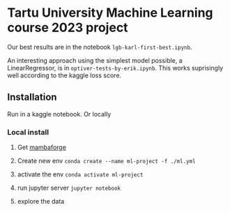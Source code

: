 # Tartu University Machine Learning course 2023 project

Our best results are in the notebook `lgb-karl-first-best.ipynb`. 

An interesting approach using the simplest model possible, a LinearRegressor, is in `optiver-tests-by-erik.ipynb`. This works suprisingly well according to the kaggle loss score. 

## Installation

Run in a kaggle notebook. Or locally

### Local install

1. Get [mambaforge](https://github.com/conda-forge/miniforge)

2. Create new env
   `conda create --name ml-project -f ./ml.yml`

3. activate the env
   `conda activate ml-project`

4. run jupyter server
   `jupyter notebook`

5. explore the data
   
